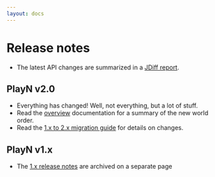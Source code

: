 ```yaml
---
layout: docs
---
```


# Release notes

* The latest API changes are summarized in a [JDiff report].

## PlayN v2.0

* Everything has changed! Well, not everything, but a lot of stuff.
* Read the [overview](../overview.html) documentation for a summary of the new world order.
* Read the [1.x to 2.x migration guide](Migrating1xto2x.html) for details on changes.

## PlayN v1.x

* The [1.x release notes](notes-1.x.html) are archived on a separate page

[JDiff report]: http://docs.playn.googlecode.com/git/javadoc/changes.html

